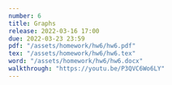 ```yaml
---
number: 6
title: Graphs
release: 2022-03-16 17:00
due: 2022-03-23 23:59
pdf: "/assets/homework/hw6/hw6.pdf"
tex: "/assets/homework/hw6/hw6.tex"
word: "/assets/homework/hw6/hw6.docx"
walkthrough: "https://youtu.be/P3QVC6Wo6LY"
---
```

